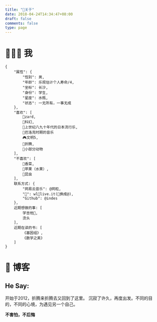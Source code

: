 ```yaml
---
title: "📌关于"
date: 2018-04-24T14:34:47+08:00
draft: false
comments: false
type: page
---
```


# 👨🏻‍🚀 我
```
{
    "属性": {
        "性别": 男,
        "年龄": 乐观估计个人寿命/4,
        "坐标": 长沙,
        "身份": 学生,
        "星座": 水瓶,
        "状态": 一无所有，一事无成
    },
    "喜欢": [
        💖zard,
        🌌科幻, 
        💽上世纪八九十年代的日本流行乐, 
        🎻巴洛克时期的音乐
        🎮文明5,
        🔎折腾,
        🦔小部分动物
    ],
    "不喜欢": [
        🥗香菜,
        🍎苹果（水果）,
        🐛昆虫
    ],
    联系方式: {
        "网易云音乐": @网粒,
        "📧": wl🔹live.it(🔹换成@),
        "Github": @indes
    },
    近期想做的事: [
        学吉他🎸,
        烫头
    ],
    近期在读的书: [
        《基因组》,
        《数学之美》
    ]
}
```

# 📘 博客
## He Say:
开始于2012，折腾来折腾去又回到了这里。
沉寂了许久，再度出发。不同的目的，不同的心境，为遇见另一个自己。

**不害怕，不后悔**
